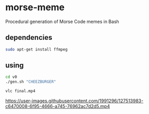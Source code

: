 # morse-meme

Procedural generation of Morse Code memes in Bash

## dependencies

```bash
sudo apt-get install ffmpeg
```

## using

```bash
cd v0
./gen.sh "CHEEZBURGER"

vlc final.mp4
```

https://user-images.githubusercontent.com/1991296/127513983-c6470008-6f95-4666-a745-76962ac7d2d5.mp4
